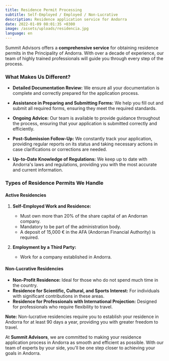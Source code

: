 ```yaml
---
title: Residence Permit Processing
subtitle: Self-Employed / Employed / Non-Lucrative
description: Residence application service for Andorra
date: 2022-01-09 08:01:35 +0300
image: /assets/uploads/residencia.jpg
language: en
---
```

Summit Advisors offers a **comprehensive service** for obtaining residence permits in the Principality of Andorra. With over a decade of experience, our team of highly trained professionals will guide you through every step of the process.

### **What Makes Us Different?**

- **Detailed Documentation Review:** We ensure all your documentation is complete and correctly prepared for the application process.
  
- **Assistance in Preparing and Submitting Forms:** We help you fill out and submit all required forms, ensuring they meet the required standards.

- **Ongoing Advice:** Our team is available to provide guidance throughout the process, ensuring that your application is submitted correctly and efficiently.

- **Post-Submission Follow-Up:** We constantly track your application, providing regular reports on its status and taking necessary actions in case clarifications or corrections are needed.

- **Up-to-Date Knowledge of Regulations:** We keep up to date with Andorra's laws and regulations, providing you with the most accurate and current information.

### **Types of Residence Permits We Handle**

#### **Active Residencies**
1. **Self-Employed Work and Residence:**
   - Must own more than 20% of the share capital of an Andorran company.
   - Mandatory to be part of the administration body.
   - A deposit of 15,000 € in the AFA (Andorran Financial Authority) is required.

2. **Employment by a Third Party:**
   - Work for a company established in Andorra.

#### **Non-Lucrative Residencies**
- **Non-Profit Residence:** Ideal for those who do not spend much time in the country.
- **Residence for Scientific, Cultural, and Sports Interest:** For individuals with significant contributions in these areas.
- **Residence for Professionals with International Projection:** Designed for professionals who require flexibility to travel.

**Note:** Non-lucrative residencies require you to establish your residence in Andorra for at least 90 days a year, providing you with greater freedom to travel.

At **Summit Advisors**, we are committed to making your residence application process in Andorra as smooth and efficient as possible. With our team of experts by your side, you'll be one step closer to achieving your goals in Andorra.
